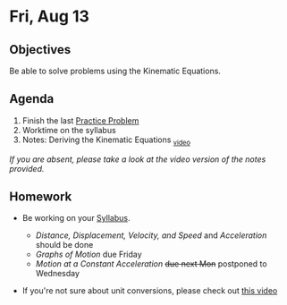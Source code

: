 Fri, Aug 13
=========  

Objectives
------------
Be able to solve problems using the Kinematic Equations.

Agenda  
---------  

 1. Finish the last [Practice Problem](https://avon.schoology.com/course/5138386902/materials/gp/5183494381)
 2. Worktime on the syllabus
 3. Notes: Deriving the Kinematic Equations <sub>[video](https://youtu.be/m1niHoP_iSI)</sub>
 
*If you are absent, please take a look at the video version of the notes provided.*

Homework
-------------  
- Be working on your [Syllabus](https://avon.schoology.com/course/5138386902/materials?f=469192557). 

	- *Distance, Displacement, Velocity, and Speed* and *Acceleration* should be done
	- *Graphs of Motion* due Friday
	- *Motion at a Constant Acceleration* ~~due next Mon~~ postponed to Wednesday
- If you're not sure about unit conversions, please check out [this video](https://www.youtube.com/watch?v=wwtcSoBxv4w)
<!--stackedit_data:
eyJoaXN0b3J5IjpbLTE0NjE3MjE2NDcsLTEyOTYxNTE1MDgsLT
ExMzk3NjU5MzYsNDg1NTMxMzI3LC0zODAwMzM5OSwtNzg4MDYy
MywtNDUyNzE5MTM0LC04NDQzODY1LC0xMTEzNTg4NzAsMTQ0Mj
g2Njk2NSwtOTQwMzIyOTg2LC03NzgyODgwMjYsNTQ2MzMxODIz
LDU2MTYyMjY5OCwtMjExNDA5ODg4NSwtNjgwMjI3NzM5LDIwMz
Q1MTY1MzAsMTM0ODAxMjI4NywxNzQ1NzI4ODAsLTE0MjY0MDc0
MDhdfQ==
-->